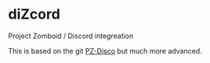 # diZcord
Project Zomboid / Discord integreation

This is based on the git [PZ-Disco](https://github.com/Blyzz616/PZ-Disco) but much more advanced.
